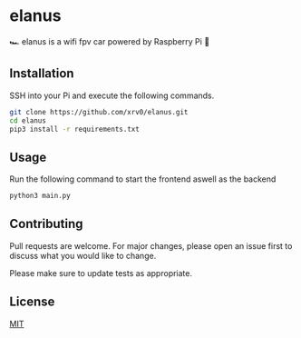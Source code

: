 # elanus

🏎️ elanus is a wifi fpv car powered by Raspberry Pi 🍓

## Installation

SSH into your Pi and execute the following commands.

```bash
git clone https://github.com/xrv0/elanus.git
cd elanus
pip3 install -r requirements.txt
```

## Usage

Run the following command to start the frontend aswell as the backend

```bash
python3 main.py
```

## Contributing
Pull requests are welcome. For major changes, please open an issue first to discuss what you would like to change.

Please make sure to update tests as appropriate.

## License
[MIT](https://choosealicense.com/licenses/mit/)
